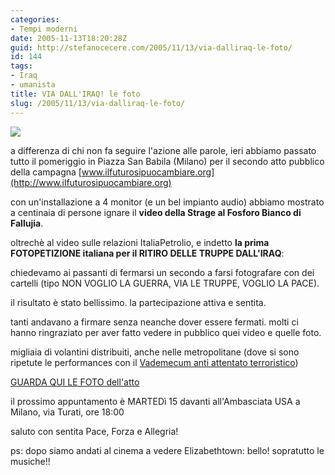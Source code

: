 ```yaml
---
categories:
- Tempi moderni
date: 2005-11-13T18:20:28Z
guid: http://stefanocecere.com/2005/11/13/via-dalliraq-le-foto/
id: 144
tags:
- Iraq
- umanista
title: VIA DALL'IRAQ! le foto
slug: /2005/11/13/via-dalliraq-le-foto/
---
```


[![](/wp-content/viadalliraq.jpg)](http://www.clum.net/md/modules.php?set_albumName=album14&op=modload&name=gallery&file=index&include=view_album.php)

a differenza di chi non fa seguire l'azione alle parole, ieri abbiamo passato tutto il pomeriggio in Piazza San Babila (Milano) per il secondo atto pubblico della campagna [www.ilfuturosipuocambiare.org](http://www.ilfuturosipuocambiare.org)

con un'installazione a 4 monitor (e un bel impianto audio) abbiamo mostrato a centinaia di persone ignare il **video della Strage al Fosforo Bianco di Fallujia**.
  
oltrechè al video sulle relazioni ItaliaPetrolio, e indetto **la prima FOTOPETIZIONE italiana per il RITIRO DELLE TRUPPE DALL'IRAQ**:
  
chiedevamo ai passanti di fermarsi un secondo a farsi fotografare con dei cartelli (tipo NON VOGLIO LA GUERRA, VIA LE TRUPPE, VOGLIO LA PACE).

il risultato è stato bellissimo. la partecipazione attiva e sentita.
  
tanti andavano a firmare senza neanche dover essere fermati. molti ci hanno ringraziato per aver fatto vedere in pubblico quei video e quelle foto.
  
migliaia di volantini distribuiti, anche nelle metropolitane (dove si sono ripetute le performances con il [Vademecum anti attentato terroristico](http://www.ilfannullone.it/articolo/vademecum-satirico-benvenuti-nel-terrore/22/))

[GUARDA QUI LE FOTO dell'atto](http://www.clum.net/md/modules.php?set_albumName=album14&op=modload&name=gallery&file=index&include=view_album.php)

il prossimo appuntamento è MARTEDì 15 davanti all'Ambasciata USA a Milano, via Turati, ore 18:00

saluto con sentita Pace, Forza e Allegria!

ps: dopo siamo andati al cinema a vedere Elizabethtown: bello! sopratutto le musiche!!